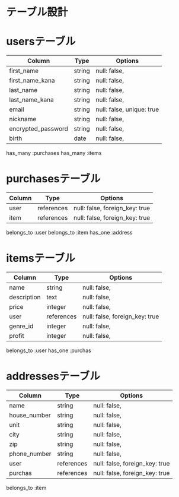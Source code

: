 # テーブル設計

# usersテーブル

| Column             | Type       | Options                        |
| ------------------ | ---------- | ------------------------------ |
| first_name         | string     | null: false,                   |
| first_name_kana    | string     | null: false,                   |
| last_name          | string     | null: false,                   |
| last_name_kana     | string     | null: false,                   |
| email              | string     | null: false,  unique: true     |
| nickname           | string     | null: false,                   |
| encrypted_password | string     | null: false,                   |
| birth              | date       | null: false,                   |

has_many :purchases
has_many :items

# purchasesテーブル

| Column       | Type       | Options                        |
| ------------ | ---------- | ------------------------------ |
| user         | references | null: false, foreign_key: true |
| item         | references | null: false, foreign_key: true |

belongs_to :user
belongs_to :item
has_one :address

# itemsテーブル

| Column       | Type       | Options                        |
| ------------ | ---------- | ------------------------------ |
| name         | string     | null: false,                   |
| description  | text       | null: false,                   |
| price        | integer    | null: false,                   |
| user         | references | null: false, foreign_key: true |
| genre_id     | integer    | null: false,                   |
| profit       | integer    | null: false,                   |

belongs_to :user
has_one :purchas

# addressesテーブル
| Column             | Type       | Options                        |
| ------------------ | ---------- | ------------------------------ |
| name               | string     | null: false,                   |
| house_number       | string     | null: false,                   |
| unit               | string     | null: false,                   |
| city               | string     | null: false,                   |
| zip                | string     | null: false,                   |
| phone_number       | string     | null: false,                   |
| user               | references | null: false, foreign_key: true |
| purchas            | references | null: false, foreign_key: true |

belongs_to :item
